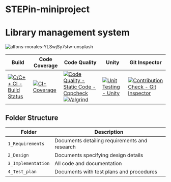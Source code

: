 # STEPin-miniproject
# Library management system

![alfons-morales-YLSwjSy7stw-unsplash](https://user-images.githubusercontent.com/61780164/114907664-ef97eb00-9e38-11eb-89d6-d92a66d32046.jpg)

Build | Code Coverage | Code Quality | Unity | Git Inspector
|---------|------------|------------|-----------|----------------
[![C/C++ CI - Build Status](https://github.com/Rahul1656/Stepin/actions/workflows/c-cpp.yml/badge.svg)](https://github.com/Rahul1656/Stepin/actions/workflows/c-cpp.yml)|[![CI-Coverage](https://github.com/DAshishReddy/STEPin-miniproject/actions/workflows/gcov.yml/badge.svg)](https://github.com/DAshishReddy/STEPin-miniproject/actions/workflows/gcov.yml)|[![Code Quality - Static Code - Cppcheck](https://github.com/DAshishReddy/STEPin-miniproject/actions/workflows/cppcheck.yml/badge.svg)](https://github.com/DAshishReddy/STEPin-miniproject/actions/workflows/cppcheck.yml)  [![Valgrind](https://github.com/DAshishReddy/STEPin-miniproject/actions/workflows/Valgrind.yml/badge.svg)](https://github.com/DAshishReddy/STEPin-miniproject/actions/workflows/Valgrind.yml)   | [![Unit Testing - Unity](https://github.com/DAshishReddy/STEPin-miniproject/actions/workflows/unity.yml/badge.svg)](https://github.com/DAshishReddy/STEPin-miniproject/actions/workflows/unity.yml) | [![Contribution Check - Git Inspector](https://github.com/DAshishReddy/STEPin-miniproject/actions/workflows/gitinspector.yml/badge.svg)](https://github.com/DAshishReddy/STEPin-miniproject/actions/workflows/gitinspector.yml)


## Folder Structure
Folder             | Description
-------------------| -----------------------------------------
`1_Requirements`   | Documents detailing requirements and research
`2_Design`         | Documents specifying design details
`3_Implementation` | All code and documentation
`4_Test_plan`      | Documents with test plans and procedures

